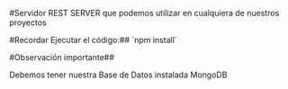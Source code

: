 #Servidor REST SERVER que podemos utilizar en cualquiera de nuestros proyectos

#Recordar Ejecutar el código:##
´npm install´

#Observación importante##

Debemos tener nuestra Base de Datos instalada MongoDB
